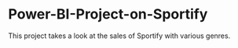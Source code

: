 # Power-BI-Project-on-Sportify
This project takes a look at the sales of Sportify with various genres.
